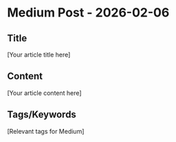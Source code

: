 # Medium Post - 2026-02-06

## Title
[Your article title here]

## Content
[Your article content here]

## Tags/Keywords
[Relevant tags for Medium]
